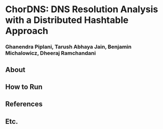 # ChorDNS: DNS Resolution Analysis with a Distributed Hashtable Approach
### Ghanendra Piplani, Tarush Abhaya Jain, Benjamin Michalowicz, Dheeraj Ramchandani

## About


## How to Run


## References


## Etc.
